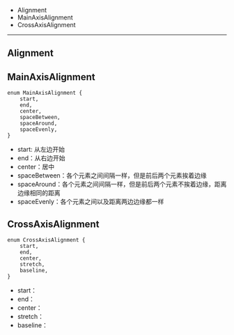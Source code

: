 * Alignment
* MainAxisAlignment
* CrossAxisAlignment

---

## Alignment

## MainAxisAlignment

```
enum MainAxisAlignment {
    start,
    end,
    center,
    spaceBetween,
    spaceAround,
    spaceEvenly,
}
```

* start: 从左边开始
* end：从右边开始
* center：居中
* spaceBetween：各个元素之间间隔一样，但是前后两个元素挨着边缘
* spaceAround：各个元素之间间隔一样，但是前后两个元素不挨着边缘，距离边缘相同的距离
* spaceEvenly：各个元素之间以及距离两边边缘都一样

## CrossAxisAlignment

```
enum CrossAxisAlignment {
    start,
    end,
    center,
    stretch,
    baseline,
}
```

* start：
* end：
* center：
* stretch：
* baseline：
